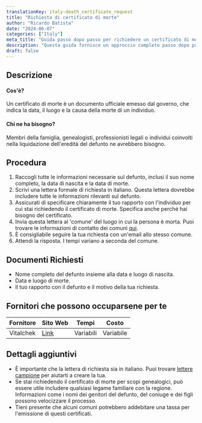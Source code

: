 ```yaml
---
translationKey: italy-death_certificate_request
title: "Richiesta di certificato di morte"
author: "Ricardo Batista"
date: "2024-06-07"
categories: ["Italy"]
meta_title: "Guida passo dopo passo per richiedere un certificato di morte in Italia"
description: "Questa guida fornisce un approccio completo passo dopo passo per richiedere un certificato di morte in Italia."
draft: false
---
```


## Descrizione
#### Cos'è?
Un certificato di morte è un documento ufficiale emesso dal governo, che indica la data, il luogo e la causa della morte di un individuo.

#### Chi ne ha bisogno?
Membri della famiglia, genealogisti, professionisti legali o individui coinvolti nella liquidazione dell'eredità del defunto ne avrebbero bisogno.

## Procedura
1. Raccogli tutte le informazioni necessarie sul defunto, inclusi il suo nome completo, la data di nascita e la data di morte.
2. Scrivi una lettera formale di richiesta in italiano. Questa lettera dovrebbe includere tutte le informazioni rilevanti sul defunto.
3. Assicurati di specificare chiaramente il tuo rapporto con l'individuo per cui stai richiedendo il certificato di morte. Specifica anche perché hai bisogno del certificato.
4. Invia questa lettera al 'comune' del luogo in cui la persona è morta. Puoi trovare le informazioni di contatto dei comuni [qui](http://www.comuni-italiani.it/).
5. È consigliabile seguire la tua richiesta con un'email allo stesso comune.
6. Attendi la risposta. I tempi variano a seconda del comune.

## Documenti Richiesti
- Nome completo del defunto insieme alla data e luogo di nascita.
- Data e luogo di morte.
- Il tuo rapporto con il defunto e il motivo della tua richiesta.

## Fornitori che possono occuparsene per te

| Fornitore       |     Sito Web     |     Tempi    |       Costo      |
| --------------- | --------------- |  :-------------: | :-------------: |
| Vitalchek        |  [Link](https://www.vitalchek.com/)      |      Variabili     |        Variabile    |

## Dettagli aggiuntivi
- È importante che la lettera di richiesta sia in italiano. Puoi trovare [lettere campione](https://www.circolocalabrese.org/resources/letters/) per aiutarti a creare la tua.
- Se stai richiedendo il certificato di morte per scopi genealogici, può essere utile includere qualsiasi legame familiare con la regione. Informazioni come i nomi dei genitori del defunto, del coniuge e dei figli possono velocizzare il processo.
- Tieni presente che alcuni comuni potrebbero addebitare una tassa per l'emissione di questi certificati.